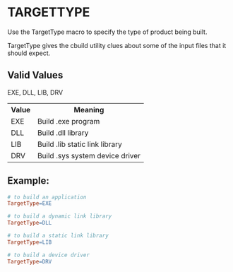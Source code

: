 # TARGETTYPE
Use the TargetType macro to specify the type of product being built.

TargetType gives the cbuild utility clues about some of the input files that it should expect.

## Valid Values
EXE, DLL, LIB, DRV
<table>
<tr><th>Value</th><th>Meaning</th></tr>
<tr><td>EXE</td><td>Build .exe program</td></tr>
<tr><td>DLL</td><td>Build .dll library</td></tr>
<tr><td>LIB</td><td>Build .lib static link library</td></tr>
<tr><td>DRV</td><td>Build .sys system device driver</td></tr>
</table>

## Example:
``` Makefile
# to build an application
TargetType=EXE

# to build a dynamic link library
TargetType=DLL

# to build a static link library
TargetType=LIB

# to build a device driver
TargetType=DRV
```